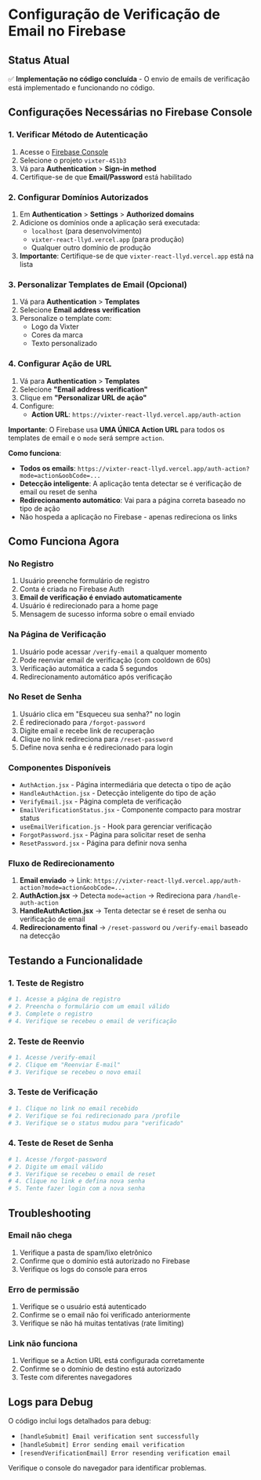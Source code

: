 # Configuração de Verificação de Email no Firebase

## Status Atual
✅ **Implementação no código concluída** - O envio de emails de verificação está implementado e funcionando no código.

## Configurações Necessárias no Firebase Console

### 1. Verificar Método de Autenticação
1. Acesse o [Firebase Console](https://console.firebase.google.com/)
2. Selecione o projeto `vixter-451b3`
3. Vá para **Authentication** > **Sign-in method**
4. Certifique-se de que **Email/Password** está habilitado

### 2. Configurar Domínios Autorizados
1. Em **Authentication** > **Settings** > **Authorized domains**
2. Adicione os domínios onde a aplicação será executada:
   - `localhost` (para desenvolvimento)
   - `vixter-react-llyd.vercel.app` (para produção)
   - Qualquer outro domínio de produção
3. **Importante**: Certifique-se de que `vixter-react-llyd.vercel.app` está na lista

### 3. Personalizar Templates de Email (Opcional)
1. Vá para **Authentication** > **Templates**
2. Selecione **Email address verification**
3. Personalize o template com:
   - Logo da Vixter
   - Cores da marca
   - Texto personalizado

### 4. Configurar Ação de URL
1. Vá para **Authentication** > **Templates**
2. Selecione **"Email address verification"**
3. Clique em **"Personalizar URL de ação"**
4. Configure:
   - **Action URL**: `https://vixter-react-llyd.vercel.app/auth-action`

**Importante**: O Firebase usa **UMA ÚNICA Action URL** para todos os templates de email e o `mode` será sempre `action`.

**Como funciona**: 
- **Todos os emails**: `https://vixter-react-llyd.vercel.app/auth-action?mode=action&oobCode=...`
- **Detecção inteligente**: A aplicação tenta detectar se é verificação de email ou reset de senha
- **Redirecionamento automático**: Vai para a página correta baseado no tipo de ação
- Não hospeda a aplicação no Firebase - apenas redireciona os links

## Como Funciona Agora

### No Registro
1. Usuário preenche formulário de registro
2. Conta é criada no Firebase Auth
3. **Email de verificação é enviado automaticamente**
4. Usuário é redirecionado para a home page
5. Mensagem de sucesso informa sobre o email enviado

### Na Página de Verificação
1. Usuário pode acessar `/verify-email` a qualquer momento
2. Pode reenviar email de verificação (com cooldown de 60s)
3. Verificação automática a cada 5 segundos
4. Redirecionamento automático após verificação

### No Reset de Senha
1. Usuário clica em "Esqueceu sua senha?" no login
2. É redirecionado para `/forgot-password`
3. Digite email e recebe link de recuperação
4. Clique no link redireciona para `/reset-password`
5. Define nova senha e é redirecionado para login

### Componentes Disponíveis
- `AuthAction.jsx` - Página intermediária que detecta o tipo de ação
- `HandleAuthAction.jsx` - Detecção inteligente do tipo de ação
- `VerifyEmail.jsx` - Página completa de verificação
- `EmailVerificationStatus.jsx` - Componente compacto para mostrar status
- `useEmailVerification.js` - Hook para gerenciar verificação
- `ForgotPassword.jsx` - Página para solicitar reset de senha
- `ResetPassword.jsx` - Página para definir nova senha

### Fluxo de Redirecionamento
1. **Email enviado** → Link: `https://vixter-react-llyd.vercel.app/auth-action?mode=action&oobCode=...`
2. **AuthAction.jsx** → Detecta `mode=action` → Redireciona para `/handle-auth-action`
3. **HandleAuthAction.jsx** → Tenta detectar se é reset de senha ou verificação de email
4. **Redirecionamento final** → `/reset-password` ou `/verify-email` baseado na detecção

## Testando a Funcionalidade

### 1. Teste de Registro
```bash
# 1. Acesse a página de registro
# 2. Preencha o formulário com um email válido
# 3. Complete o registro
# 4. Verifique se recebeu o email de verificação
```

### 2. Teste de Reenvio
```bash
# 1. Acesse /verify-email
# 2. Clique em "Reenviar E-mail"
# 3. Verifique se recebeu o novo email
```

### 3. Teste de Verificação
```bash
# 1. Clique no link no email recebido
# 2. Verifique se foi redirecionado para /profile
# 3. Verifique se o status mudou para "verificado"
```

### 4. Teste de Reset de Senha
```bash
# 1. Acesse /forgot-password
# 2. Digite um email válido
# 3. Verifique se recebeu o email de reset
# 4. Clique no link e defina nova senha
# 5. Tente fazer login com a nova senha
```

## Troubleshooting

### Email não chega
1. Verifique a pasta de spam/lixo eletrônico
2. Confirme que o domínio está autorizado no Firebase
3. Verifique os logs do console para erros

### Erro de permissão
1. Verifique se o usuário está autenticado
2. Confirme se o email não foi verificado anteriormente
3. Verifique se não há muitas tentativas (rate limiting)

### Link não funciona
1. Verifique se a Action URL está configurada corretamente
2. Confirme se o domínio de destino está autorizado
3. Teste com diferentes navegadores

## Logs para Debug

O código inclui logs detalhados para debug:
- `[handleSubmit] Email verification sent successfully`
- `[handleSubmit] Error sending email verification`
- `[resendVerificationEmail] Error resending verification email`

Verifique o console do navegador para identificar problemas.
